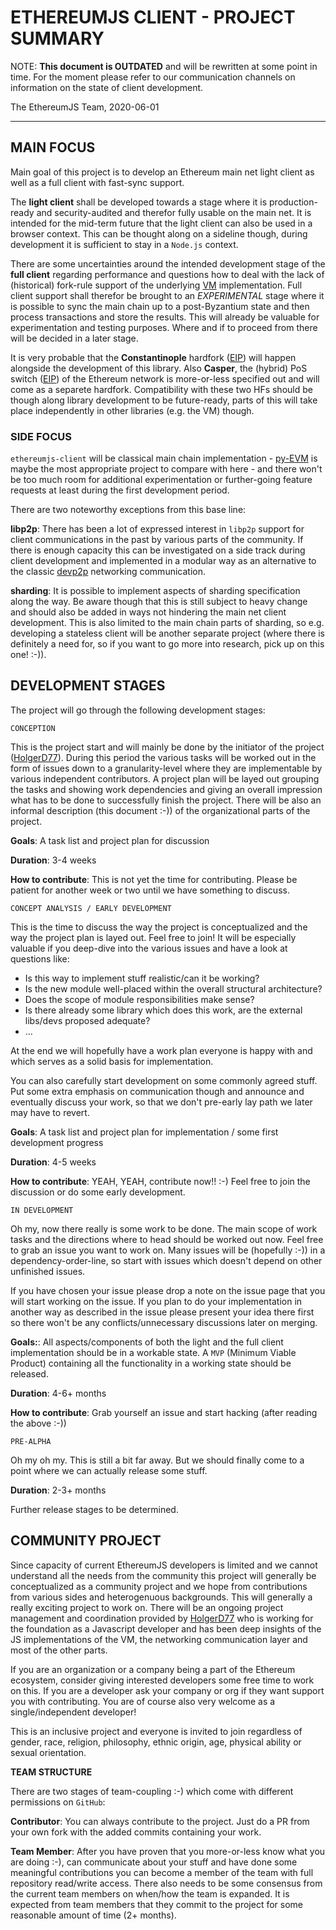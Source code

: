 # ETHEREUMJS CLIENT - PROJECT SUMMARY

NOTE:
**This document is OUTDATED** and will be rewritten at some point in time. For the moment please refer to our communication channels on information on the state of client development.

The EthereumJS Team, 2020-06-01

---

## MAIN FOCUS

Main goal of this project is to develop an Ethereum main net light client as well 
as a full client with fast-sync support.

The **light client** shall be developed towards a stage where it is production-ready and
security-audited and therefor fully usable on the main net. It is intended for the 
mid-term future that the light client can also be used in a browser context. This can
be thought along on a sideline though, during development it is sufficient to stay in a ``Node.js``
context.

There are some uncertainties around the intended development stage of the **full client**
regarding performance and questions how to deal with the lack of 
(historical) fork-rule support of the underlying [VM](https://github.com/ethereumjs/ethereumjs-vm)
implementation. Full client support shall therefor be brought to an *EXPERIMENTAL* stage
where it is possible to sync the main chain up to a post-Byzantium state and then process
transactions and store the results. This will already be valuable for experimentation and
testing purposes. Where and if to proceed from there will be decided in a later stage.

It is very probable that the **Constantinople** hardfork ([EIP](https://eips.ethereum.org/EIPS/eip-1013)) will happen alongside 
the development of this library. Also **Casper**, the (hybrid) PoS switch ([EIP](https://eips.ethereum.org/EIPS/eip-1011)) of the Ethereum
network is more-or-less specified out and will come as a separete hardfork. Compatibility with
these two HFs should be though along library development to be future-ready, parts of this will take place
independently in other libraries (e.g. the VM) though.

### SIDE FOCUS

``ethereumjs-client`` will be classical main chain implementation - [py-EVM](https://github.com/ethereum/py-evm) is maybe the most appropriate project to compare with here - and there won't be too much room
for additional experimentation or further-going feature requests at least during the first development 
period.

There are two noteworthy exceptions from this base line:

**libp2p**: There has been a lot of expressed interest in ``libp2p`` support for client
communications in the past by various parts of the community. If there is enough capacity this can
be investigated on a side track during client development and implemented in a modular 
way as an alternative to the classic [devp2p](https://github.com/ethereumjs/ethereumjs-devp2p) 
networking communication.

**sharding**: It is possible to implement aspects of sharding specification along the way.
Be aware though that this is still subject to heavy change and should also be added in
ways not hindering the main net client development. This is also limited to the main chain
parts of sharding, so e.g. developing a stateless client will be another separate project
(where there is definitely a need for, so if you want to go more into research, pick up on
this one! :-)).

## DEVELOPMENT STAGES

The project will go through the following development stages:

``CONCEPTION``

This is the project start and will mainly be done by the initiator of the project ([HolgerD77](https://github.com/holgerd77)). During this period the various tasks will be
worked out in the form of issues down to a granularity-level where they are implementable
by various independent contributors. A project plan will be layed out grouping the tasks
and showing work dependencies and giving an overall impression what has to be done to 
successfully finish the project. There will be also an informal description (this document :-))
of the organizational parts of the project.

**Goals**: A task list and project plan for discussion

**Duration**: 3-4 weeks

**How to contribute**: This is not yet the time for contributing. Please be patient for another
week or two until we have something to discuss.


``CONCEPT ANALYSIS / EARLY DEVELOPMENT``

This is the time to discuss the way the project is conceptualized and the way the project plan
is layed out. Feel free to join! It will be especially valuable if you deep-dive into the various
issues and have a look at questions like:

- Is this way to implement stuff realistic/can it be working?
- Is the new module well-placed within the overall structural architecture?
- Does the scope of module responsibilities make sense?
- Is there already some library which does this work, are the external libs/devs proposed adequate?
- ...

At the end we will hopefully have a work plan everyone is happy with and which serves as a solid
basis for implementation.

You can also carefully start development on some commonly agreed stuff. Put some extra emphasis
on communication though and announce and eventually discuss your work, so that we don't pre-early
lay path we later may have to revert.

**Goals**: A task list and project plan for implementation / some first development progress

**Duration**: 4-5 weeks

**How to contribute**: YEAH, YEAH, contribute now!! :-) Feel free to join the discussion or do
some early development.
 

``IN DEVELOPMENT``

Oh my, now there really is some work to be done. The main scope of work tasks and the directions
where to head should be worked out now. Feel free to grab an issue you want to work on.
Many issues will be (hopefully :-)) in a dependency-order-line, so start with issues which doesn't depend on other
unfinished issues.

If you have chosen your issue please drop a note on the issue page that you will start working
on the issue. If you plan to do your implementation in another way as described in the issue
please present your idea there first so there won't be any conflicts/unnecessary discussions
later on merging.

**Goals:**: All aspects/components of both the light and the full client implementation should be
in a workable state. A ``MVP`` (Minimum Viable Product) containing all the functionality in a
working state should be released.

**Duration**: 4-6+ months

**How to contribute**: Grab yourself an issue and start hacking (after reading the above :-))

``PRE-ALPHA``

Oh my oh my. This is still a bit far away. But we should finally come to a point where we can
actually release some stuff.

**Duration**: 2-3+ months

Further release stages to be determined.

## COMMUNITY PROJECT

Since capacity of current EthereumJS developers is limited and we cannot understand all the
needs from the community this project will generally be conceptualized as a community project
and we hope from contributions from various sides and heterogenuous backgrounds. This will generally a really exciting project to work on. There will be an ongoing 
project management and coordination provided by [HolgerD77](https://github.com/holgerd77) who
is working for the foundation as a Javascript developer and has been deep insights of the JS
implementations of the VM, the networking communication layer and most of the other parts.

If you are an organization or a company being a part of the Ethereum ecosystem, consider giving
interested developers some free time to work on this. If you are a developer ask your company
or org if they want support you with contributing. You are of course also very welcome as a
single/independent developer!

This is an inclusive project and everyone is invited to join regardless of gender, race, religion, 
philosophy, ethnic origin, age, physical ability or sexual orientation.

**TEAM STRUCTURE**

There are two stages of team-coupling :-) which come with different permissions on ``GitHub``:

**Contributor**: You can always contribute to the project. Just do a PR from your own fork 
with the added commits containing your work.

**Team Member**: After you have proven that you more-or-less know what you are doing :-), can communicate 
about your stuff and have done some meaningful contributions you can become a member of the team with
full repository read/write access. There also needs to be some consensus from the current team
members on when/how the team is expanded. It is expected from team members that they commit
to the project for some reasonable amount of time (2+ months).
